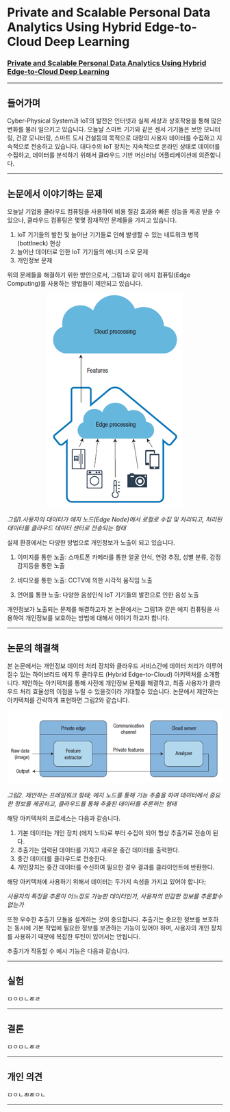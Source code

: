 # Private and Scalable Personal Data Analytics Using Hybrid Edge-to-Cloud Deep Learning

### [Private and Scalable Personal Data Analytics Using Hybrid Edge-to-Cloud Deep Learning](https://github.com/jungwonrs/JwRalph_Seo/blob/master/papers/private%20and%20scalable%20personal%20data%20analytics%20using%20hybrid%20edge%20to%20cloud%20deep%20learning.pdf)


----

## 들어가며

Cyber-Physical System과 IoT의 발전은 인터넷과 실제 세상과 상호작용을 통해 많은 변화를 불러 일으키고 있습니다.
오늘날 스마트 기기와 같은 센서 기기들은 보안 모니터링, 건강 모니터링, 스마트 도시 건설등의 목적으로 대량의 사용자 데이터를 수집하고 지속적으로 전송하고 있습니다.
대다수의 IoT 장치는 지속적으로 온라인 상태로 데이터를 수집하고, 데이터를 분석하기 위해서 클라우드 기반 머신러닝 어플리케이션에 의존합니다.


---

## 논문에서 이야기하는 문제

오늘날 기업용 클라우드 컴퓨팅을 사용하여 비용 절감 효과와 빠른 성능을 제공 받을 수 있으나, 클라우드 컴퓨팅은 몇몇 잠재적인 문제들을 가지고 있습니다.

1. IoT 기기들의 발전 및 늘어난 기기들로 인해 발생할 수 있는 네트워크 병목 (bottlneck) 현상
2. 늘어난 데이터로 인한 IoT 기기들의 에너지 소모 문제
3. 개인정보 문제

위의 문제들을 해결하기 위한 방안으로서, 그림1과 같이 에지 컴퓨팅(Edge Computing)를 사용하는 방법들이 제안되고 있습니다.
<p align="center">
<img src ="images/image1.PNG">
</p>  

_그림1.사용자의 데이터가 에지 노드(Edge Node)에서 로컬로 수집 및 처리되고, 처리된 데이터를 클라우드 데이터 센터로 전송되는 형태_


실제 환경에서는 다양한 방법으로 개인정보가 노출이 되고 있습니다.  


1. 이미지를 통한 노출: 스마트폰 카메라를 통한 얼굴 인식, 연령 추정, 성별 분류, 감정 감지등을 통한 노출

2. 비디오를 통한 노출: CCTV에 의한 시각적 움직임 노출

3. 언어를 통한 노출: 다양한 음성인식 IoT 기기들의 발전으로 인한 음성 노출

개인정보가 노출되는 문제를 해결하고자 본 논문에서는 그림1과 같은 에지 컴퓨팅을 사용하여 개인정보를 보호하는 방법에 대해서 이야기 하고자 합니다.  

---

## 논문의 해결책  

본 논문에서는 개인정보 데이터 처리 장치와 클라우드 서비스간에 데이터 처리가 이루어질수 있는 하이브리드 에지 투 클라우드 (Hybrid Edge-to-Cloud) 아키텍처를 소개합니다.
제안하는 아키텍처를 통해 사전에 개인정보 문제를 해결하고, 최종 사용자가 클라우드 처리 효율성의 이점을 누릴 수 있을것이라 기대할수 있습니다.
논문에서 제안하는 아키텍처를 간략하게 표현하면 그림2와 같습니다.
<p align="center">
<img src ="images/image2.PNG">
</p>  

_그림2. 제안하는 프레임워크 형태; 에지 노드를 통해 기능 추출을 하여 데이터에서 중요한 정보를 제공하고, 클라우드를 통해 추출된 데이터를 추론하는 형태_

해당 아키텍처의 프로세스는 다음과 같습니다.
1. 기본 데이터는 개인 장치 (에지 노드)로 부터 수집이 되어 형상 추출기로 전송이 된다.
2. 추출기는 입력된 데이터를 가지고 새로운 중간 데이터를 출력한다.
3. 중간 데이터를 클라우드로 전송한다.
4. 개인장치는 중간 데이터를 수신하여 필요한 경우 결과를 클라이언트에 반환한다.  

해당 아키텍처에 사용하기 위해서 데이터는 두가지 속성을 가지고 있어야 합니다;  

 _사용자의 특징을 추론이 어느정도 가능한 데이터인가_, _사용자의 민감한 정보를 추론할수 없는가_  

또한 우수한 추출기 모듈을 설계하는 것이 중요합니다. 추출기는 중요한 정보를 보호하는 동시에 기본 작업에 필요한 정보를 보관하는 기능이 있어야 하며,
사용자의 개인 장치를 사용하기 때문에 복잡한 루틴이 있어서는 안됩니다.

추출기가 작동할 수 예시 기능은 다음과 같습니다.



---

## 실험

ㅁㅇㅁㄴㄻㄹ

---

## 결론

ㅁㅇㅁㄴㄻㄹ

---

## 개인 의견

ㅁㅇㄴㄻㄻㅇㄴ

---
